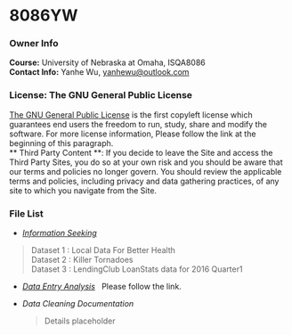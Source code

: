 # 8086YW

### Owner Info
**Course:** University of Nebraska at Omaha, ISQA8086  
**Contact Info:** Yanhe Wu, yanhewu@outlook.com

### License: The GNU General Public License
[The GNU General Public License][GNU] is the first copyleft license which guarantees end users the freedom to run, study, share and modify the software. For more license information, Please follow the link at the beginning of this paragraph.  
** Third Party Content **:  If you decide to leave the Site and access the Third Party Sites, you do so at your own risk and you should be aware that our terms and policies no longer govern. You should review the applicable terms and policies, including privacy and data gathering practices, of any site to which you navigate from the Site.

[GNU]: https://en.wikipedia.org/wiki/GNU_General_Public_License


### File List
 * [_Information Seeking_](https://github.com/Yanhe05/8086YW/blob/master/InformationSeeking.md)
 
 >Dataset 1 : Local Data For Better Health  
     Dataset 2 : Killer Tornadoes  
     Dataset 3 : LendingClub LoanStats data for 2016 Quarter1
    
 * [_Data Entry Analysis_](https://github.com/Yanhe05/8086YW/blob/master/dataEntryAnalysis.md)  
 Please follow the link.
 
 * _Data Cleaning Documentation_  
 
     >Details placeholder
